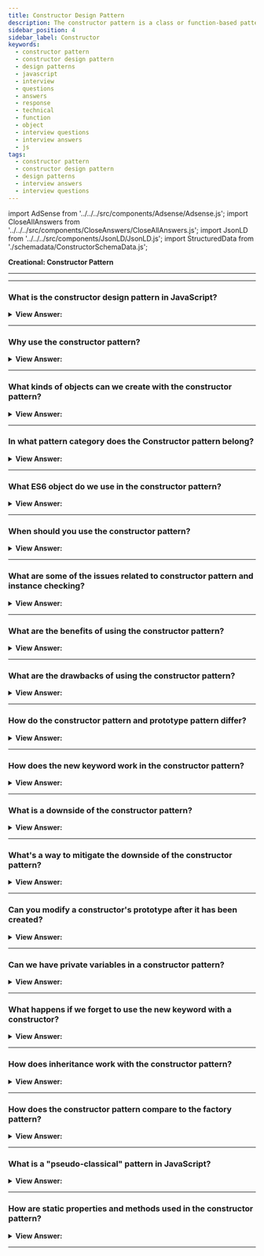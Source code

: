 ```yaml
---
title: Constructor Design Pattern
description: The constructor pattern is a class or function-based pattern used in the creation of specific types of objects. JavaScript interview questions and answers.
sidebar_position: 4
sidebar_label: Constructor
keywords:
  - constructor pattern
  - constructor design pattern
  - design patterns
  - javascript
  - interview
  - questions
  - answers
  - response
  - technical
  - function
  - object
  - interview questions
  - interview answers
  - js
tags:
  - constructor pattern
  - constructor design pattern
  - design patterns
  - interview answers
  - interview questions
---
```


import AdSense from '../../../src/components/Adsense/Adsense.js';
import CloseAllAnswers from '../../../src/components/CloseAnswers/CloseAllAnswers.js';
import JsonLD from '../../../src/components/JsonLD/JsonLD.js';
import StructuredData from './schemadata/ConstructorSchemaData.js';

<JsonLD data={StructuredData} />

<head>
  <title>Constructor Design Pattern | JavaScript Interview Questions</title>
</head>

**Creational: Constructor Pattern**

---

<AdSense />

---

<CloseAllAnswers />

### What is the constructor design pattern in JavaScript?

<details className='answer'>
  <summary>
    <strong>View Answer:</strong>
  </summary>
  <div>
  <div>
      <strong>Interview Response:</strong> The constructor pattern is a creational design pattern in JavaScript that allows creating multiple instances of an object using a constructor function, with each instance sharing properties and methods.
    </div><br />
    <div>
      <strong>Technical Response:</strong> The constructor pattern is a design pattern that uses a class or function to create unique types of objects. A constructor is a one-of-a-kind method for initializing a newly created object after allocated memory.<br/><br/>The "Constructor Pattern" in JavaScript is one of the most commonly used design patterns in the language. The constructor pattern is a special method that is used to initialize a newly created object once memory has been allocated for it. It's the way JavaScript creates an 'object' to keep track of values.
    </div><br />
  <div><strong className="codeExample">Code Example:</strong><br /><br />

  <div></div>

```javascript
function Car(make, model, year) {
  this.make = make;
  this.model = model;
  this.year = year;

  this.displayCar = function() {
    return `${this.year} ${this.make} ${this.model}`;
  }
}

const myCar = new Car('Toyota', 'Corolla', '2006');
console.log(myCar.displayCar());  // Outputs: 2006 Toyota Corolla
```

In this example, `Car` is a constructor function. When you call `new Car(...)`, JavaScript creates a new object, and then calls the `Car` function with `this` set to the new object.

The properties `make`, `model`, and `year` are data properties of the new object. The `displayCar` function is a method of the new object: it's a property whose value is a function.

The `new` keyword is very important when using the constructor pattern. If you forget it, `this` inside the constructor will not refer to the newly created object.

While this traditional approach works fine, it has some issues:

1. It's not efficient. Each time we create an object using `new Car(...)`, we're creating a new copy of the `displayCar` method. It would be more memory-efficient if all `Car` objects shared a single copy of that method.

2. There's no easy way to create "private" properties or methods.

To address these issues, you might want to consider the "Prototype Pattern" or "Module Pattern", which are other JavaScript design patterns that are more complex but offer additional features. However, for simple cases, the constructor pattern can be quite useful.

  </div>
  </div>
</details>

---

### Why use the constructor pattern?

<details>
  <summary><strong>View Answer:</strong></summary>
  <div>
  <div><strong>Interview Response:</strong> The constructor pattern facilitates code reuse, encapsulates code into manageable units, provides initial setup for object instances, and enhances readability by establishing clear, structured blueprints for object creation.
  </div>
  </div>
</details>

---

### What kinds of objects can we create with the constructor pattern?

<details className='answer'>
  <summary>
    <strong>View Answer:</strong>
  </summary>
  <div>
    <div>
      <strong>Interview Response:</strong> In JavaScript, the constructor pattern can create any type of object, such as Books, Students, Employees, Cars, Animals, Products, or any custom objects as per the requirements. Basically, you can use this pattern to create any object that has specific characteristics or behaviors.
    </div><br />
  <div><strong className="codeExample">Code Example:</strong><br /><br />

  <div></div>

**1. Book Object**

```javascript
function Book(title, author, pages) {
  this.title = title;
  this.author = author;
  this.pages = pages;
  
  this.getSummary = function() {
    return `${this.title} by ${this.author}, ${this.pages} pages`;
  }
}

let book1 = new Book('Harry Potter', 'J.K. Rowling', 500);
console.log(book1.getSummary()); // Outputs: Harry Potter by J.K. Rowling, 500 pages
```

**2. Student Object**

```javascript
function Student(name, grade, subject) {
  this.name = name;
  this.grade = grade;
  this.subject = subject;

  this.introduction = function() {
    return `Hello, my name is ${this.name}. I am in grade ${this.grade} and I am studying ${this.subject}.`;
  }
}

let student1 = new Student('John', '10', 'Mathematics');
console.log(student1.introduction()); // Outputs: Hello, my name is John. I am in grade 10 and I am studying Mathematics.
```

**3. Employee Object**

```javascript
function Employee(name, position, salary) {
  this.name = name;
  this.position = position;
  this.salary = salary;
  
  this.displayEmployee = function() {
    return `${this.name} works as a ${this.position} and earns $${this.salary} per year.`;
  }
}

let employee1 = new Employee('Alice', 'Software Engineer', 120000);
console.log(employee1.displayEmployee()); // Outputs: Alice works as a Software Engineer and earns $120000 per year.
```

Remember, you can create any type of object using the constructor pattern. Just define a constructor function for that type, and use the `new` keyword to create instances of that type.

  </div>
  </div>
</details>

---

### In what pattern category does the Constructor pattern belong?

<details>
  <summary>
    <strong>View Answer:</strong>
  </summary>
  <div>
    <div>
      <strong>Interview Response:</strong> The constructor pattern is categorized as a creational design pattern, as it deals with object creation mechanisms.
    </div>
  </div>
</details>

---

### What ES6 object do we use in the constructor pattern?

<details>
  <summary>
    <strong>View Answer:</strong>
  </summary>
  <div>
    <div>
      <strong>Interview Response:</strong> The Constructor pattern in ES6 is usually implemented using "classes". The class syntax in ES6 is a more advanced and succinct way of creating constructors and dealing with inheritance.
    </div><br />
  <div><strong className="codeExample">Code Example:</strong><br /><br />

  <div></div>

```javascript
class Car {
  constructor(make, model, year) {
    this.make = make;
    this.model = model;
    this.year = year;
  }

  displayCar() {
    return `${this.year} ${this.make} ${this.model}`;
  }
}

const myCar = new Car('Toyota', 'Corolla', '2006');
console.log(myCar.displayCar());  // Outputs: 2006 Toyota Corolla
```

In this ES6 example, `class Car` is basically a constructor function. The `constructor` keyword is used to create and initialize an object created from a class. Also, methods are added directly to the class and are part of the prototype. This is more efficient than the earlier example where each new object would get its own copy of the method.

  </div>
  </div>
</details>

---

### When should you use the constructor pattern?

<details>
  <summary>
    <strong>View Answer:</strong>
  </summary>
  <div>
    <div>
      <strong>Interview Response:</strong> The constructor pattern should be used when you need to create multiple instances of a complex object, each with its own state and methods, yet sharing a common structure and behavior.
    </div>
  </div>
</details>

---

### What are some of the issues related to constructor pattern and instance checking?

<details className='answer'>
  <summary>
    <strong>View Answer:</strong>
  </summary>
  <div>
    <div>
      <strong>Interview Response:</strong> JavaScript's dynamic typing can cause issues with instance checking. An object created by a constructor might not be recognized as an instance of it, especially when inheritance or different contexts are involved.
    </div><br />

  <div><strong className="codeExample">Code Example:</strong><br /><br />

  <div></div>

```js
function Phone(brand, model, countryDesignedIn, countryMadein) {
  this.brand = brand;
  this.model = model;
  this.countryDesignedIn = countryDesignedIn;
  this.countryMadein = countryMadein;

  this.toString = function () {
    return `${this.brand} ${this.model} manufactured in ${this.countryMadein}`;
  };
}

Phone.prototype.toStringAlt = function () {
  return `${this.brand} ${this.model} designed in ${this.countryDesignedIn}`;
};

yourPhone = new Phone('Nokia', '3310', 'Denmark', 'Denmark');
myPhone = new Phone('iPhone', '7', 'USA', 'China');

// Test if toString method works
console.log(yourPhone.toString()); // Output: Nokia 3310 manufactured in Denmark
console.log(myPhone.toString()); // Output: iPhone 7 manufactured in China

// Test if toString function are not duplicated (let's say the same object)
console.log(
  `toString functions are the same object: ${
    yourPhone.toString === myPhone.toString
  }`
);

// Test if toStringAlt method works
console.log(yourPhone.toStringAlt()); // Output: Nokia 3310 designed in Denmark
console.log(myPhone.toStringAlt()); // Output: iPhone 7 designed in USA

// Test if toStringAlt function are not duplicated (let's say the same object)
console.log(
  `toStringAlt functions are the same object: ${
    yourPhone.toStringAlt === myPhone.toStringAlt
  }`
);
// Output: toStringAlt functions are the same object: true

// Checking Instance Equality
console.log(yourPhone === myPhone); // false
```

  </div>
  </div>
</details>

---

### What are the benefits of using the constructor pattern?

<details>
  <summary>
    <strong>View Answer:</strong>
  </summary>
  <div>
    <div>
      <strong>Interview Response:</strong> The constructor pattern promotes reusability and encapsulation. It's efficient for creating multiple instances of an object with the same structure and behavior, providing consistency and organization.
    </div>
    </div>
</details>

---

### What are the drawbacks of using the constructor pattern?

<details>
  <summary>
    <strong>View Answer:</strong>
  </summary>
  <div>
    <div>
      <strong>Interview Response:</strong> The constructor pattern can be memory inefficient, as each instance gets its own copy of methods. It can also have issues with instance recognition when inheritance is involved.
    </div>
    </div>
</details>

---

### How do the constructor pattern and prototype pattern differ?

<details>
  <summary>
    <strong>View Answer:</strong>
  </summary>
  <div>
    <div>
      <strong>Interview Response:</strong> The primary difference between the constructor and prototype pattern is the reusability of components. The constructor pattern creates new objects with each instance having its own methods. The prototype pattern uses a shared prototype to conserve memory, where all instances share a common set of methods.
    </div><br />
    <strong>Constructor Pattern:</strong><br />
    When you create a new constructor, it creates a new instance of everything, and any changes made to the instantiated object do not affect the others.<br /><br />
    <strong>Prototype Pattern:</strong><br />
    Creating a new object using the prototype reuses the logic, and any change to the prototype chain affects everyone else.
    <div>
    </div>
  </div>
</details>

---

### How does the new keyword work in the constructor pattern?

<details>
  <summary><strong>View Answer:</strong></summary>
  <div>
  <div><strong>Interview Response:</strong> The 'new' keyword in JavaScript creates an instance of an object type. It calls the constructor function, sets 'this' to the new object, and automatically returns the new object if the constructor doesn't explicitly.
  </div>
  </div>
</details>

---

### What is a downside of the constructor pattern?

<details>
  <summary><strong>View Answer:</strong></summary>
  <div>
  <div><strong>Interview Response:</strong> Every instance gets its own copy of methods, which can be inefficient for memory usage.
  </div>
  </div>
</details>

---

### What's a way to mitigate the downside of the constructor pattern?

<details>
  <summary><strong>View Answer:</strong></summary>
  <div>
  <div><strong>Interview Response:</strong> A common mitigation technique is the use of Prototypes. Instead of defining methods inside the constructor function, they're attached to the constructor's prototype. This avoids method duplication across instances.
  </div><br/>
  <div><strong>Technical Response:</strong> One of the downsides of the constructor pattern in JavaScript is that it is not very efficient. Each time we create an object using the constructor, we're creating a new copy of all methods. This can be mitigated by using JavaScript's prototype, which allows us to add methods and properties shared across all instances of a constructor.
  </div><br />
  <div><strong className="codeExample">Code Example:</strong><br /><br />

  <div></div>

```javascript
function Car(make, model, year) {
  this.make = make;
  this.model = model;
  this.year = year;
}

Car.prototype.displayCar = function() {
  return `${this.year} ${this.make} ${this.model}`;
}

const myCar = new Car('Toyota', 'Corolla', '2006');
console.log(myCar.displayCar());  // Outputs: 2006 Toyota Corolla
```

In this example, we've added `displayCar` method to the prototype of the `Car` constructor. All instances of `Car` now share this single `displayCar` method, which makes this approach more memory-efficient. This technique is often used in JavaScript to add methods to an object after the constructor has been defined.

  </div>
  </div>
</details>

---

### Can you modify a constructor's prototype after it has been created?

<details>
  <summary><strong>View Answer:</strong></summary>
  <div>
  <div><strong>Interview Response:</strong> Yes, you can modify a constructor's prototype even after instances have been created from it. The changes will apply to all instances, including those that were created before the modification. This is possible because objects in JavaScript are linked to their prototype, not a copy of the prototype.
  </div><br />
  <div><strong className="codeExample">Code Example:</strong><br /><br />

  <div></div>

```javascript
function Car(make, model, year) {
  this.make = make;
  this.model = model;
  this.year = year;
}

const myCar = new Car('Toyota', 'Corolla', '2006');

// Let's add a method to the Car prototype
Car.prototype.displayCar = function() {
  return `${this.year} ${this.make} ${this.model}`;
}

// Even though myCar was created before we added displayCar method, it can still use it
console.log(myCar.displayCar());  // Outputs: 2006 Toyota Corolla

// Let's now add another method to the Car prototype
Car.prototype.getAge = function() {
  const currentYear = new Date().getFullYear();
  return currentYear - this.year;
}

// Again, myCar can use the new method, even though it was created before the method was added
console.log(myCar.getAge());  // Outputs: the age of the car, depending on the current year
```

In this example, even though `myCar` was created before the methods `displayCar` and `getAge` were added to the `Car` prototype, `myCar` can still use those methods. This is because `myCar` has a live link to the `Car` prototype.

  </div>
  </div>
</details>

---

### Can we have private variables in a constructor pattern?

<details>
  <summary><strong>View Answer:</strong></summary>
  <div>
  <div><strong>Interview Response:</strong> Yes, JavaScript allows for private variables in a constructor pattern through closure, although it's not as straightforward as it is in languages like Java or C++. However, as of ECMAScript 2020, JavaScript also introduced true private class fields using a hash `#` prefix.
  </div><br />
  <div><strong className="codeExample">Code Example:</strong><br /><br />

  <div></div>

Here is how to achieve private variables in a constructor pattern:

```javascript
function Car(make, model, year) {
  // public variables
  this.make = make;
  this.model = model;

  // private variable
  let _year = year;

  // public method accessing private variable
  this.getCarYear = function() {
    return _year;
  }
}

const myCar = new Car('Toyota', 'Corolla', '2006');
console.log(myCar.getCarYear());  // Outputs: 2006
```

In this example, `_year` is a private variable, because it's not accessible outside the `Car` constructor. You can't access it directly with something like `myCar._year`. However, it can be accessed through the `getCarYear` method, which is defined in the same scope as `_year`.

Now, here is how you can create private fields in JavaScript classes as of ECMAScript 2020:

```javascript
class Car {
  #year; // private field

  constructor(make, model, year) {
    this.make = make;
    this.model = model;
    this.#year = year;
  }

  getCarYear() {
    return this.#year;
  }
}

const myCar = new Car('Toyota', 'Corolla', '2006');
console.log(myCar.getCarYear());  // Outputs: 2006
```

In this example, `#year` is a private field. You can't access it directly with `myCar.#year`, even though it's defined on the object. However, you can still access it through the `getCarYear` method, which is part of the `Car` class.

  </div>
  </div>
</details>

---

### What happens if we forget to use the new keyword with a constructor?

<details>
  <summary><strong>View Answer:</strong></summary>
  <div>
  <div><strong>Interview Response:</strong> If you forget to use 'new' with a constructor in JavaScript, 'this' inside the constructor will reference the global object, likely leading to unintended side effects and potential errors.
  </div>
  </div>
</details>

---

### How does inheritance work with the constructor pattern?

<details>
  <summary><strong>View Answer:</strong></summary>
  <div>
  <div><strong>Interview Response:</strong> In JavaScript, you can implement inheritance using the constructor pattern and the prototype property. You can set up inheritance by assigning an instance of the parent constructor to the child's prototype.
  </div><br />
  <div><strong className="codeExample">Code Example:</strong><br /><br />

  <div></div>

```js
// Parent constructor
function Vehicle(make, model) {
  this.make = make;
  this.model = model;
}

Vehicle.prototype.display = function() {
  return `${this.make} ${this.model}`;
}

// Child constructor
function Car(make, model, year) {
  Vehicle.call(this, make, model);  // call the parent constructor
  this.year = year;
}

// Set up inheritance
Car.prototype = Object.create(Vehicle.prototype);

// Make sure the constructor property points back to Car
Car.prototype.constructor = Car;

Car.prototype.displayCar = function() {
  return this.display() + `, Year: ${this.year}`;
}

const myCar = new Car('Toyota', 'Corolla', '2006');
console.log(myCar.displayCar());  // Outputs: Toyota Corolla, Year: 2006
```

  </div>
  </div>
</details>

---

### How does the constructor pattern compare to the factory pattern?

<details>
  <summary><strong>View Answer:</strong></summary>
  <div>
  <div><strong>Interview Response:</strong> The constructor pattern requires 'new' for object creation, provides 'instanceof' checks, but can cause issues if 'new' is forgotten. The factory pattern avoids 'new' issues, and returns objects directly, but lacks 'instanceof' checks.
  </div>
  </div>
</details>

---

### What is a "pseudo-classical" pattern in JavaScript?

<details>
  <summary><strong>View Answer:</strong></summary>
  <div>
  <div><strong>Interview Response:</strong> The pseudo-classical pattern in JavaScript involves creating constructors, using 'new' to instantiate objects, and setting methods on the constructor's prototype, mimicking traditional class-based languages like Java.
  </div><br />
  <div><strong className="codeExample">Code Example:</strong><br /><br />

  <div></div>

```javascript
function Car(make, model, year) {
    this.make = make;
    this.model = model;
    this.year = year;
}

Car.prototype.getDetails = function() {
    return this.make + ' ' + this.model + ' (' + this.year + ')';
}

var myCar = new Car('Toyota', 'Corolla', 2007);
console.log(myCar.getDetails()); // Toyota Corolla (2007)
```

In this example, `Car` is a constructor function that creates new objects with `make`, `model`, and `year` properties. The `getDetails` function is added to the `Car`'s prototype, meaning all instances of `Car` will have access to this method.

The introduction of ES6 brought the `class` syntax, which simplifies the process of defining constructor functions and their prototypes. Here's how you'd implement the same functionality using JavaScript classes:

```javascript
class Car {
    constructor(make, model, year) {
        this.make = make;
        this.model = model;
        this.year = year;
    }

    getDetails() {
        return this.make + ' ' + this.model + ' (' + this.year + ')';
    }
}

const myCar = new Car('Toyota', 'Corolla', 2007);
console.log(myCar.getDetails()); // Toyota Corolla (2007)
```

Whether you should use the pseudo-classical pattern or JavaScript classes really depends on your project and team preferences. JavaScript classes, being newer and more similar to classes in other programming languages, are often considered more readable and are generally preferred in modern codebases. However, it's worth noting that under the hood, they do the same thing: both are using JavaScript's prototypal inheritance.

For browsers or environments that don't support ES6 syntax, you might need to use the pseudo-classical pattern, or transpile your ES6 code to ES5 using tools like Babel.

  </div>
  </div>
</details>

---

### How are static properties and methods used in the constructor pattern?

<details>
  <summary><strong>View Answer:</strong></summary>
  <div>
  <div><strong>Interview Response:</strong> Static properties and methods are attached directly to the constructor function, not instances. They're shared across all instances and typically used for functionality not tied to a specific instance.
  </div><br />
  <div><strong className="codeExample">Code Example:</strong><br /><br />

  <div></div>

```javascript
function Car(make, model, year) {
    this.make = make;
    this.model = model;
    this.year = year;
}

// Instance method
Car.prototype.getDetails = function() {
    return this.make + ' ' + this.model + ' (' + this.year + ')';
}

// Static property
Car.numberOfWheels = 4;

// Static method
Car.isCar = function(obj) {
    return obj instanceof Car;
}

var myCar = new Car('Toyota', 'Corolla', 2007);
console.log(myCar.getDetails()); // Toyota Corolla (2007)
console.log(Car.numberOfWheels); // 4
console.log(Car.isCar(myCar)); // true
```

In the example above, `numberOfWheels` is a static property, meaning it is a property of the `Car` function itself, not of instances created with `new Car()`. Similarly, `isCar` is a static method.

You can do the same with ES6 classes:

```javascript
class Car {
    constructor(make, model, year) {
        this.make = make;
        this.model = model;
        this.year = year;
    }

    getDetails() {
        return this.make + ' ' + this.model + ' (' + this.year + ')';
    }

    static isCar(obj) {
        return obj instanceof Car;
    }
}

// Static property
Car.numberOfWheels = 4;

const myCar = new Car('Toyota', 'Corolla', 2007);
console.log(myCar.getDetails()); // Toyota Corolla (2007)
console.log(Car.numberOfWheels); // 4
console.log(Car.isCar(myCar)); // true
```

In this code, `numberOfWheels` and `isCar()` are still static properties and methods, respectively, but the class syntax makes it clear that `isCar()` is a method that does not depend on a particular instance of the `Car` class.

  </div>
  </div>
</details>

---
